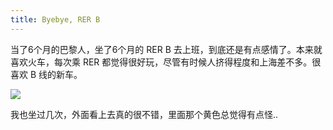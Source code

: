 ```yaml
---
title: Byebye, RER B
---
```


当了6个月的巴黎人，坐了6个月的 RER B 去上班，到底还是有点感情了。本来就喜欢火车，每次乘 RER 都觉得很好玩，尽管有时候人挤得程度和上海差不多。很喜欢 B 线的新车。

![](http://www.metro-pole.net/actu/IMG/jpg/IMG_8224.jpg)

我也坐过几次，外面看上去真的很不错，里面那个黄色总觉得有点怪..